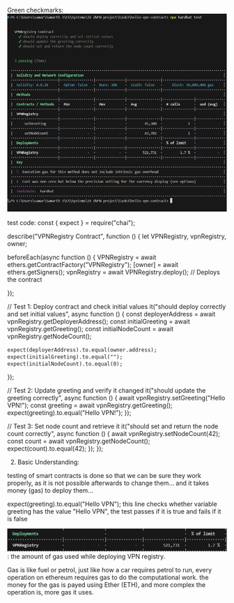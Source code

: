 Green checkmarks:
![alt text](screenshots/greencheck.png)

test code:
const { expect } = require("chai");

describe("VPNRegistry Contract", function () {
  let VPNRegistry, vpnRegistry, owner;

  beforeEach(async function () {
  VPNRegistry = await ethers.getContractFactory("VPNRegistry");
  [owner] = await ethers.getSigners();
  vpnRegistry = await VPNRegistry.deploy(); // Deploys the contract

});

  // Test 1: Deploy contract and check initial values
  it("should deploy correctly and set initial values", async function () {
    const deployerAddress = await vpnRegistry.getDeployerAddress();
    const initialGreeting = await vpnRegistry.getGreeting();
    const initialNodeCount = await vpnRegistry.getNodeCount();

    expect(deployerAddress).to.equal(owner.address);
    expect(initialGreeting).to.equal("");
    expect(initialNodeCount).to.equal(0);
  });

  // Test 2: Update greeting and verify it changed
  it("should update the greeting correctly", async function () {
    await vpnRegistry.setGreeting("Hello VPN!");
    const greeting = await vpnRegistry.getGreeting();
    expect(greeting).to.equal("Hello VPN!");
  });

  // Test 3: Set node count and retrieve it
  it("should set and return the node count correctly", async function () {
    await vpnRegistry.setNodeCount(42);
    const count = await vpnRegistry.getNodeCount();
    expect(count).to.equal(42);
  });
});

2. Basic Understanding:

testing of smart contracts is done so that we can be sure they work properly, as it is not possible afterwards to change them... and it takes money (gas) to deploy them...

expect(greeting).to.equal("Hello VPN");
this line checks whether variable greeting has the value "Hello VPN", the test passes if it is true and fails if it is false

![alt text](screenshots/gas.png):
the amount of gas used while deploying VPN registry.

Gas is like fuel or petrol, just like how a car requires petrol to run, every operation on ethereum requires gas to do the computational work. the money for the gas is payed using Ether (ETH), and more complex the operation is, more gas it uses.